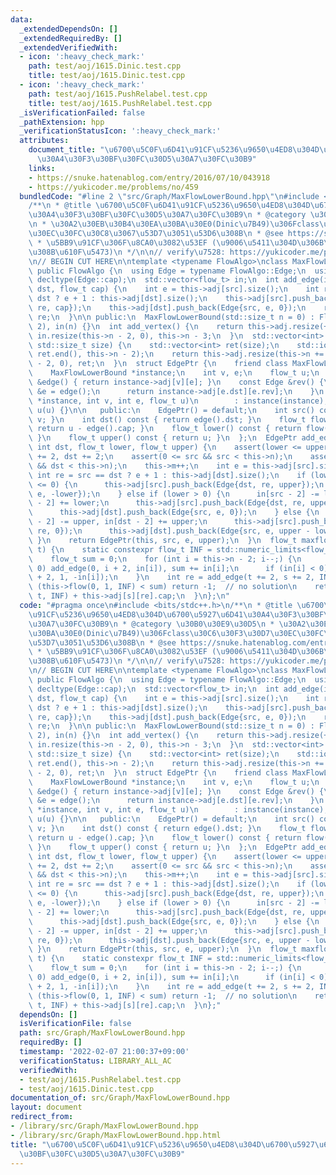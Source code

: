 ```yaml
---
data:
  _extendedDependsOn: []
  _extendedRequiredBy: []
  _extendedVerifiedWith:
  - icon: ':heavy_check_mark:'
    path: test/aoj/1615.Dinic.test.cpp
    title: test/aoj/1615.Dinic.test.cpp
  - icon: ':heavy_check_mark:'
    path: test/aoj/1615.PushRelabel.test.cpp
    title: test/aoj/1615.PushRelabel.test.cpp
  _isVerificationFailed: false
  _pathExtension: hpp
  _verificationStatusIcon: ':heavy_check_mark:'
  attributes:
    document_title: "\u6700\u5C0F\u6D41\u91CF\u5236\u9650\u4ED8\u304D\u6700\u5927\u6D41\
      \u30A4\u30F3\u30BF\u30FC\u30D5\u30A7\u30FC\u30B9"
    links:
    - https://snuke.hatenablog.com/entry/2016/07/10/043918
    - https://yukicoder.me/problems/no/459
  bundledCode: "#line 2 \"src/Graph/MaxFlowLowerBound.hpp\"\n#include <bits/stdc++.h>\n\
    /**\n * @title \u6700\u5C0F\u6D41\u91CF\u5236\u9650\u4ED8\u304D\u6700\u5927\u6D41\
    \u30A4\u30F3\u30BF\u30FC\u30D5\u30A7\u30FC\u30B9\n * @category \u30B0\u30E9\u30D5\
    \n * \u30A2\u30EB\u30B4\u30EA\u30BA\u30E0(Dinic\u7B49)\u306Fclass\u30C6\u30F3\u30D7\
    \u30EC\u30FC\u30C8\u3067\u53D7\u3051\u53D6\u308B\n * @see https://snuke.hatenablog.com/entry/2016/07/10/043918\n\
    \ * \u5BB9\u91CF\u306F\u8CA0\u3082\u53EF (\u9006\u5411\u304D\u306B\u6D41\u308C\
    \u308B\u610F\u5473)\n */\n\n// verify\u7528: https://yukicoder.me/problems/no/459\n\
    \n// BEGIN CUT HERE\n\ntemplate <typename FlowAlgo>\nclass MaxFlowLowerBound :\
    \ public FlowAlgo {\n  using Edge = typename FlowAlgo::Edge;\n  using flow_t =\
    \ decltype(Edge::cap);\n  std::vector<flow_t> in;\n  int add_edge(int src, int\
    \ dst, flow_t cap) {\n    int e = this->adj[src].size();\n    int re = src ==\
    \ dst ? e + 1 : this->adj[dst].size();\n    this->adj[src].push_back(Edge{dst,\
    \ re, cap});\n    this->adj[dst].push_back(Edge{src, e, 0});\n    return this->m++,\
    \ re;\n  }\n\n public:\n  MaxFlowLowerBound(std::size_t n = 0) : FlowAlgo(n +\
    \ 2), in(n) {}\n  int add_vertex() {\n    return this->adj.resize(++this->n),\
    \ in.resize(this->n - 2, 0), this->n - 3;\n  }\n  std::vector<int> add_vertices(const\
    \ std::size_t size) {\n    std::vector<int> ret(size);\n    std::iota(ret.begin(),\
    \ ret.end(), this->n - 2);\n    return this->adj.resize(this->n += size), in.resize(this->n\
    \ - 2, 0), ret;\n  }\n  struct EdgePtr {\n    friend class MaxFlowLowerBound;\n\
    \    MaxFlowLowerBound *instance;\n    int v, e;\n    flow_t u;\n    const Edge\
    \ &edge() { return instance->adj[v][e]; }\n    const Edge &rev() {\n      Edge\
    \ &e = edge();\n      return instance->adj[e.dst][e.rev];\n    }\n    EdgePtr(MaxFlowLowerBound\
    \ *instance, int v, int e, flow_t u)\n        : instance(instance), v(v), e(e),\
    \ u(u) {}\n\n   public:\n    EdgePtr() = default;\n    int src() const { return\
    \ v; }\n    int dst() const { return edge().dst; }\n    flow_t flow() const {\
    \ return u - edge().cap; }\n    flow_t lower() const { return flow() - rev().cap;\
    \ }\n    flow_t upper() const { return u; }\n  };\n  EdgePtr add_edge(int src,\
    \ int dst, flow_t lower, flow_t upper) {\n    assert(lower <= upper);\n    src\
    \ += 2, dst += 2;\n    assert(0 <= src && src < this->n);\n    assert(0 <= dst\
    \ && dst < this->n);\n    this->m++;\n    int e = this->adj[src].size();\n   \
    \ int re = src == dst ? e + 1 : this->adj[dst].size();\n    if (lower * upper\
    \ <= 0) {\n      this->adj[src].push_back(Edge{dst, re, upper});\n      this->adj[dst].push_back(Edge{src,\
    \ e, -lower});\n    } else if (lower > 0) {\n      in[src - 2] -= lower, in[dst\
    \ - 2] += lower;\n      this->adj[src].push_back(Edge{dst, re, upper - lower});\n\
    \      this->adj[dst].push_back(Edge{src, e, 0});\n    } else {\n      in[src\
    \ - 2] -= upper, in[dst - 2] += upper;\n      this->adj[src].push_back(Edge{dst,\
    \ re, 0});\n      this->adj[dst].push_back(Edge{src, e, upper - lower});\n   \
    \ }\n    return EdgePtr(this, src, e, upper);\n  }\n  flow_t maxflow(int s, int\
    \ t) {\n    static constexpr flow_t INF = std::numeric_limits<flow_t>::max();\n\
    \    flow_t sum = 0;\n    for (int i = this->n - 2; i--;) {\n      if (in[i] >\
    \ 0) add_edge(0, i + 2, in[i]), sum += in[i];\n      if (in[i] < 0) add_edge(i\
    \ + 2, 1, -in[i]);\n    }\n    int re = add_edge(t += 2, s += 2, INF);\n    if\
    \ (this->flow(0, 1, INF) < sum) return -1;  // no solution\n    return this->flow(s,\
    \ t, INF) + this->adj[s][re].cap;\n  }\n};\n"
  code: "#pragma once\n#include <bits/stdc++.h>\n/**\n * @title \u6700\u5C0F\u6D41\
    \u91CF\u5236\u9650\u4ED8\u304D\u6700\u5927\u6D41\u30A4\u30F3\u30BF\u30FC\u30D5\
    \u30A7\u30FC\u30B9\n * @category \u30B0\u30E9\u30D5\n * \u30A2\u30EB\u30B4\u30EA\
    \u30BA\u30E0(Dinic\u7B49)\u306Fclass\u30C6\u30F3\u30D7\u30EC\u30FC\u30C8\u3067\
    \u53D7\u3051\u53D6\u308B\n * @see https://snuke.hatenablog.com/entry/2016/07/10/043918\n\
    \ * \u5BB9\u91CF\u306F\u8CA0\u3082\u53EF (\u9006\u5411\u304D\u306B\u6D41\u308C\
    \u308B\u610F\u5473)\n */\n\n// verify\u7528: https://yukicoder.me/problems/no/459\n\
    \n// BEGIN CUT HERE\n\ntemplate <typename FlowAlgo>\nclass MaxFlowLowerBound :\
    \ public FlowAlgo {\n  using Edge = typename FlowAlgo::Edge;\n  using flow_t =\
    \ decltype(Edge::cap);\n  std::vector<flow_t> in;\n  int add_edge(int src, int\
    \ dst, flow_t cap) {\n    int e = this->adj[src].size();\n    int re = src ==\
    \ dst ? e + 1 : this->adj[dst].size();\n    this->adj[src].push_back(Edge{dst,\
    \ re, cap});\n    this->adj[dst].push_back(Edge{src, e, 0});\n    return this->m++,\
    \ re;\n  }\n\n public:\n  MaxFlowLowerBound(std::size_t n = 0) : FlowAlgo(n +\
    \ 2), in(n) {}\n  int add_vertex() {\n    return this->adj.resize(++this->n),\
    \ in.resize(this->n - 2, 0), this->n - 3;\n  }\n  std::vector<int> add_vertices(const\
    \ std::size_t size) {\n    std::vector<int> ret(size);\n    std::iota(ret.begin(),\
    \ ret.end(), this->n - 2);\n    return this->adj.resize(this->n += size), in.resize(this->n\
    \ - 2, 0), ret;\n  }\n  struct EdgePtr {\n    friend class MaxFlowLowerBound;\n\
    \    MaxFlowLowerBound *instance;\n    int v, e;\n    flow_t u;\n    const Edge\
    \ &edge() { return instance->adj[v][e]; }\n    const Edge &rev() {\n      Edge\
    \ &e = edge();\n      return instance->adj[e.dst][e.rev];\n    }\n    EdgePtr(MaxFlowLowerBound\
    \ *instance, int v, int e, flow_t u)\n        : instance(instance), v(v), e(e),\
    \ u(u) {}\n\n   public:\n    EdgePtr() = default;\n    int src() const { return\
    \ v; }\n    int dst() const { return edge().dst; }\n    flow_t flow() const {\
    \ return u - edge().cap; }\n    flow_t lower() const { return flow() - rev().cap;\
    \ }\n    flow_t upper() const { return u; }\n  };\n  EdgePtr add_edge(int src,\
    \ int dst, flow_t lower, flow_t upper) {\n    assert(lower <= upper);\n    src\
    \ += 2, dst += 2;\n    assert(0 <= src && src < this->n);\n    assert(0 <= dst\
    \ && dst < this->n);\n    this->m++;\n    int e = this->adj[src].size();\n   \
    \ int re = src == dst ? e + 1 : this->adj[dst].size();\n    if (lower * upper\
    \ <= 0) {\n      this->adj[src].push_back(Edge{dst, re, upper});\n      this->adj[dst].push_back(Edge{src,\
    \ e, -lower});\n    } else if (lower > 0) {\n      in[src - 2] -= lower, in[dst\
    \ - 2] += lower;\n      this->adj[src].push_back(Edge{dst, re, upper - lower});\n\
    \      this->adj[dst].push_back(Edge{src, e, 0});\n    } else {\n      in[src\
    \ - 2] -= upper, in[dst - 2] += upper;\n      this->adj[src].push_back(Edge{dst,\
    \ re, 0});\n      this->adj[dst].push_back(Edge{src, e, upper - lower});\n   \
    \ }\n    return EdgePtr(this, src, e, upper);\n  }\n  flow_t maxflow(int s, int\
    \ t) {\n    static constexpr flow_t INF = std::numeric_limits<flow_t>::max();\n\
    \    flow_t sum = 0;\n    for (int i = this->n - 2; i--;) {\n      if (in[i] >\
    \ 0) add_edge(0, i + 2, in[i]), sum += in[i];\n      if (in[i] < 0) add_edge(i\
    \ + 2, 1, -in[i]);\n    }\n    int re = add_edge(t += 2, s += 2, INF);\n    if\
    \ (this->flow(0, 1, INF) < sum) return -1;  // no solution\n    return this->flow(s,\
    \ t, INF) + this->adj[s][re].cap;\n  }\n};"
  dependsOn: []
  isVerificationFile: false
  path: src/Graph/MaxFlowLowerBound.hpp
  requiredBy: []
  timestamp: '2022-02-07 21:00:37+09:00'
  verificationStatus: LIBRARY_ALL_AC
  verifiedWith:
  - test/aoj/1615.PushRelabel.test.cpp
  - test/aoj/1615.Dinic.test.cpp
documentation_of: src/Graph/MaxFlowLowerBound.hpp
layout: document
redirect_from:
- /library/src/Graph/MaxFlowLowerBound.hpp
- /library/src/Graph/MaxFlowLowerBound.hpp.html
title: "\u6700\u5C0F\u6D41\u91CF\u5236\u9650\u4ED8\u304D\u6700\u5927\u6D41\u30A4\u30F3\
  \u30BF\u30FC\u30D5\u30A7\u30FC\u30B9"
---
```

